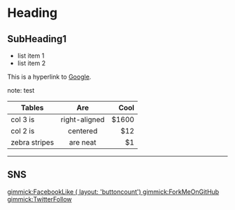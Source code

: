 Heading
=======

SubHeading1
-----------

  * list item 1
  * list item 2

  This is a hyperlink to [Google](http://google.com).

  note: test


| Tables        | Are           | Cool  |
| ------------- |:-------------:| -----:|
| col 3 is      | right-aligned | $1600 |
| col 2 is      | centered      |   $12 |
| zebra stripes | are neat      |    $1 |


---

SNS
---

[gimmick:FacebookLike ( layout: 'buttoncount') ](http://www.facebook.com/yeopoong)
[gimmick:ForkMeOnGitHub](http://www.github.com/Dynalon/mdwiki)
[gimmick:TwitterFollow](@timodoerr)
  
